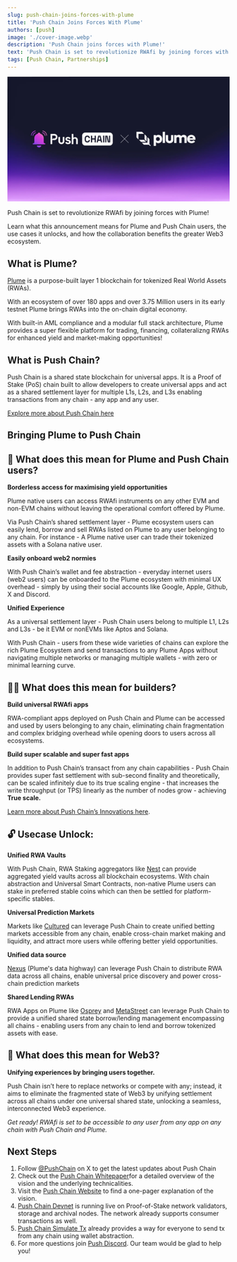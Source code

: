 ```yaml
---
slug: push-chain-joins-forces-with-plume
title: 'Push Chain Joins Forces With Plume'
authors: [push]
image: './cover-image.webp'
description: 'Push Chain joins forces with Plume!'
text: 'Push Chain is set to revolutionize RWAfi by joining forces with Plume! Learn what this announcement means for Plume and Push Chain users, the use cases it unlocks, and how the collaboration benefits the greater Web3 ecosystem.'
tags: [Push Chain, Partnerships]
---
```


![Cover image of Push Chain joins forces with Plume ](./cover-image.webp)

<!--truncate-->

Push Chain is set to revolutionize RWAfi by joining forces with Plume!

Learn what this announcement means for Plume and Push Chain users, the use cases it unlocks, and how the collaboration benefits the greater Web3 ecosystem.

## What is Plume?

[Plume](https://plumenetwork.xyz/) is a purpose-built layer 1 blockchain for tokenized Real World Assets (RWAs).

With an ecosystem of over 180 apps and over 3.75 Million users in its early testnet Plume brings RWAs into the on-chain digital economy.

With built-in AML compliance and a modular full stack architecture, Plume provides a super flexible platform for trading, financing, collateralizng RWAs for enhanced yield and market-making opportunities!

## What is Push Chain?

Push Chain is a shared state blockchain for universal apps. It is a Proof of Stake (PoS) chain
built to allow developers to create universal apps and act as a shared settlement layer for multiple L1s, L2s, and L3s enabling transactions from any chain - any app and any user.

[Explore more about Push Chain here](https://push.org)

## Bringing Plume to Push Chain

## 👥 What does this mean for Plume and Push Chain users?

**Borderless access for maximising yield opportunities**

Plume native users can access RWAfi instruments on any other EVM and non-EVM chains without leaving the operational comfort offered by Plume.

Via Push Chain’s shared settlement layer - Plume ecosystem users can easily lend, borrow and sell RWAs listed on Plume to any user belonging to any chain.
For instance - A Plume native user can trade their tokenized assets with a Solana native user.

**Easily onboard web2 normies**

With Push Chain’s wallet and fee abstraction - everyday internet users (web2 users) can be onboarded to the Plume ecosystem with minimal UX overhead - simply by using their social accounts like Google, Apple, Github, X and Discord.

**Unified Experience**

As a universal settlement layer - Push Chain users belong to multiple L1, L2s and L3s - be it EVM or nonEVMs like Aptos and Solana.

With Push Chain - users from these wide varieties of chains can explore the rich Plume Ecosystem and send transactions to any Plume Apps without navigating multiple networks or managing multiple wallets - with zero or minimal learning curve.

## 👷‍♂️ What does this mean for builders?

**Build universal RWAfi apps**

RWA-compliant apps deployed on Push Chain and Plume can be accessed and used by users belonging to any chain, eliminating chain fragmentation and complex bridging overhead while opening doors to users across all ecosystems.

**Build super scalable and super fast apps**

In addition to Push Chain’s transact from any chain capabilities - Push Chain provides super fast settlement with sub-second finality and theoretically, can be scaled infinitely due to its true scaling engine - that increases the write throughput (or TPS) linearly as the number of nodes grow - achieving **True scale.**

[Learn more about Push Chain’s Innovations here](https://push.org/blog/innovations-by-push-chain/).

## 🔓 Usecase Unlock:

**Unified RWA Vaults**

With Push Chain, RWA Staking aggregators like [Nest](https://nest.credit/) can provide aggregated yield vaults across all blockchain ecosystems. With chain abstraction and Universal Smart Contracts, non-native Plume users can stake in preferred stable coins which can then be settled for platform-specific stables.

**Universal Prediction Markets**

Markets like [Cultured](https://cultured.finance/) can leverage Push Chain to create unified betting markets accessible from any chain, enable cross-chain market making and liquidity, and attract more users while offering better yield opportunities.

**Unified data source**

[Nexus](https://docs.plumenetwork.xyz/plume/nexus-data-highway/overview) (Plume's data highway) can leverage Push Chain to distribute RWA data across all chains, enable universal price discovery and power cross-chain prediction markets

**Shared Lending RWAs**

RWA Apps on Plume like [Osprey](https://osprey.market/) and [MetaStreet](https://metastreet.xyz/) can leverage Push Chain to provide a unified shared state borrow/lending management encompassing all chains - enabling users from any chain to lend and borrow tokenized assets with ease.

## **🌌** What does this mean for Web3?

**Unifying experiences by bringing users together.**

Push Chain isn’t here to replace networks or compete with any; instead, it aims to eliminate the fragmented state of Web3 by unifying settlement across all chains under one universal shared state, unlocking a seamless, interconnected Web3 experience.

_Get ready! RWAfi is set to be accessible to any user from any app on any chain with Push Chain and Plume._

## Next Steps

1. Follow [@PushChain](https://x.com/PushChain) on X to get the latest updates about Push Chain
2. Check out the [Push Chain Whitepaper](https://whitepaper.push.org/)for a detailed overview of the vision and the underlying technicalities.
3. Visit the [Push Chain Website](https://push.org/chain) to find a one-pager explanation of the vision.
4. [Push Chain Devnet](https://scan.push.org/) is running live on Proof-of-Stake network validators, storage and archival nodes. The network already supports consumer transactions as well.
5. [Push Chain Simulate Tx](https://simulate.push.org) already provides a way for everyone to send tx from any chain using wallet abstraction.
6. For more questions join [Push Discord](https://discord.com/invite/pushchain). Our team would be glad to help you!
